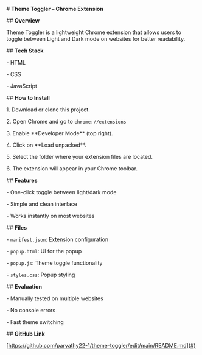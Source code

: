 \# **Theme Toggler – Chrome Extension**



\##  **Overview**

Theme Toggler is a lightweight Chrome extension that allows users to toggle between Light and Dark mode on websites for better readability.



\##  **Tech Stack**

\- HTML

\- CSS

\- JavaScript



\##  **How to Install**

1\. Download or clone this project.

2\. Open Chrome and go to `chrome://extensions`

3\. Enable \*\*Developer Mode\*\* (top right).

4\. Click on \*\*Load unpacked\*\*.

5\. Select the folder where your extension files are located.

6\. The extension will appear in your Chrome toolbar.



\##  **Features**

\- One-click toggle between light/dark mode

\- Simple and clean interface

\- Works instantly on most websites





\## **Files**

\- `manifest.json`: Extension configuration

\- `popup.html`: UI for the popup

\- `popup.js`: Theme toggle functionality

\- `styles.css`: Popup styling



\## **Evaluation**

\- Manually tested on multiple websites

\- No console errors

\- Fast theme switching



\##  **GitHub Link**

\[https://github.com/parvathy22-1/theme-toggler/edit/main/README.md](#)



